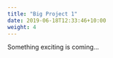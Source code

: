 ```yaml
---
title: "Big Project 1"
date: 2019-06-18T12:33:46+10:00
weight: 4
---
```


Something exciting is coming...